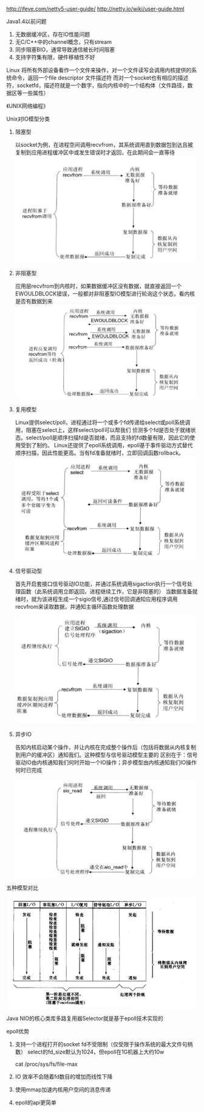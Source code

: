 http://ifeve.com/netty5-user-guide/
http://netty.io/wiki/user-guide.html

Java1.4以前问题
1. 无数据缓冲区，存在IO性能问题
2. 无C/C++中的channel概念，只有stream
3. 同步阻塞BIO，通常导致通信被长时间阻塞
4. 支持字符集有限，硬件移植性不好

Linux 将所有外部设备看作一个文件来操作，对一个文件读写会调用内核提供的系统命令，返回一个file descriptor 文件描述符
而对一个socket也有相应的描述符，socketfd，描述符就是一个数字，指向内核中的一个结构体（文件路径，数据区等一些属性）

《UNIX网络编程》

Unix对IO模型分类
1. 阻塞型

    以socket为例，在进程空间调用recvfrom，其系统调用直到数据包到达且被复制到应用进程缓冲区中或发生错误时才返回，在此期间会一直等待
    ![](images/IO%20block.png)
2. 非阻塞型

    应用层recvfrom到内核时，如果数据缓冲区没有数据，就直接返回一个EWOULDBLOCK错误，一般都对非阻塞型IO模型进行轮询这个状态，看内核
    是否有数据到来
    ![](images/IO%20non%20block.png)
    
3. 复用模型
    
    Linux提供select/poll，进程通过将一个或多个fd传递给select或poll系统调用，阻塞在select上，这样select/poll可以帮我们
    侦测多个fd是否处于就绪状态。select/poll是顺序扫描fd是否就绪，而且支持的fd数量有限，因此它的使用受到了制约。
    Linux还提供了epoll系统调用，epoll基于事件驱动方式替代顺序扫描，因此性能更高。当有fd准备就绪时，立即回调函数rollback。
    ![](images/IO%20replicator.png)
    
4. 信号驱动型

    首先开启套接口信号驱动IO功能，并通过系统调用sigaction执行一个信号处理函数（此系统调用立即返回，进程继续工作，它是非阻塞的）
    当数据准备就绪时，就为该进程生成一个sigio信号,通过信号回调通知应用程序调用recvfrom来读取数据，并通知主循环函数处理数据
    
    ![](images/IO%20sigal.png)
    
5. 异步IO
    
    告知内核启动某个操作，并让内核在完成整个操作后（包括将数据从内核复制到用户的缓冲区）通知我们。这种模型与信号驱动模型主要的
    区别在于：信号驱动IO由内核通知我们何时开始一个IO操作；异步模型由内核通知我们IO操作何时已完成
    
    ![](images/IO%20asyn.png)
    
五种模型对比

   ![](images/IO%20compare.png)
   
   Java NIO的核心类库多路复用器Selector就是基于epoll技术实现的
   
epoll优势
1. 支持一个进程打开的socket fd不受限制（仅受限于操作系统的最大文件句柄数）
    select的fd_size默认为1024，但epoll在1G机器上大约10w
    
    cat /proc/sys/fs/file-max 
2. IO 效率不会随着fd数目的增加而线性下降
3. 使用mmap加速内核用户空间的消息传递
4. epoll的api更简单

